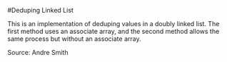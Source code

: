 #Deduping Linked List

This is an implementation of deduping values in a doubly linked list. The first method uses an associate array, and the second method allows the same process but without an associate array.

Source: Andre Smith